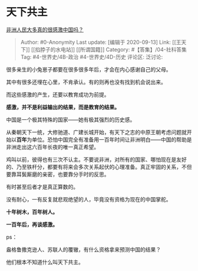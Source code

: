 # 天下共主
[非洲人民大多真的很感激中国吗？](https://www.zhihu.com/question/264449909/answer/1459850863)

> Author: #0-Anonymity
> Last update: [编辑于 2020-09-13]
> Link: [[王天下]] [[掐脖子的水电站]] [[所谓国籍]]
> Category: #【答集】/04-社科答集
> Tag: #4-世界史/4B-政治 #4-世界史/4D-历史
> 评论区:
> 泛讨论:

很多亲生的小兔崽子都要在很多很多年后，才会在内心感谢自己的父母。

其中有很多还埋在心里，不肯承认。有的则再也没有找到机会说出来。

而这些感激的产生，还要以教育成功为前提。

**感激，并不是利益输出的结果，而是教育的结果。**

中国是一个极其特殊的国家——她有极其强烈的历史感。

从秦朝天下一统，大修驰道、广建长城开始，有天下之志的中原王朝考虑问题就开始以**百年**为单位。恐怕中国完全有准备用一百年时间让非洲明白——中国的帮助是非洲走出这六百年长夜的唯一真正希望。

鸡叫以前，彼得也有三次不认主。不要说非洲，对所有的国家、哪怕现在是友好的、乃至铁杆分，都要有将来会多次关系起伏的心理准备。真正牢固的关系，不但要靠耳鬓厮磨的亲密，也要靠分手时的反思。

有时甚至后者才是真正算数的。

没有耐心，一有反复就悲观绝望的人，毕竟没有资格为现在的中国掌舵。

**十年树木，百年树人。**

**一百年后，再谈感激。**

ps：

盎格鲁撒克逊人、苏联人的覆辙，有什么资格拿来预测中国的结果？

他们根本不知道什么叫天下共主。
